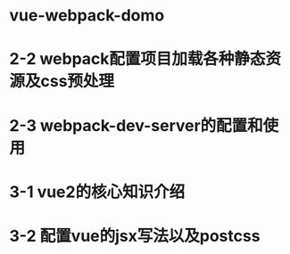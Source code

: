 # vue-webpack-domo


# 2-2 webpack配置项目加载各种静态资源及css预处理

# 2-3 webpack-dev-server的配置和使用

# 3-1 vue2的核心知识介绍

# 3-2 配置vue的jsx写法以及postcss